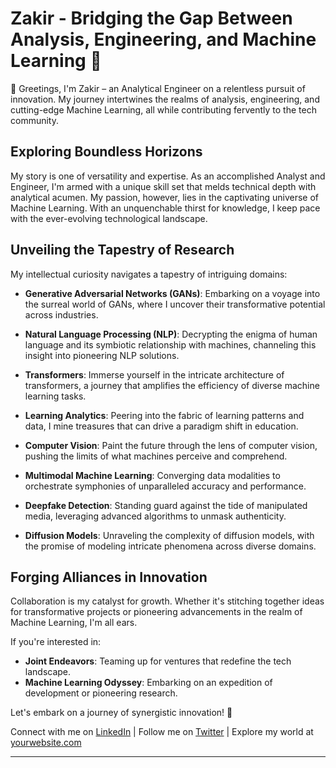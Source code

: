 # Zakir - Bridging the Gap Between Analysis, Engineering, and Machine Learning 🚀

👋 Greetings, I'm Zakir – an Analytical Engineer on a relentless pursuit of innovation. My journey intertwines the realms of analysis, engineering, and cutting-edge Machine Learning, all while contributing fervently to the tech community.

## Exploring Boundless Horizons

My story is one of versatility and expertise. As an accomplished Analyst and Engineer, I'm armed with a unique skill set that melds technical depth with analytical acumen. My passion, however, lies in the captivating universe of Machine Learning. With an unquenchable thirst for knowledge, I keep pace with the ever-evolving technological landscape.

## Unveiling the Tapestry of Research

My intellectual curiosity navigates a tapestry of intriguing domains:

- **Generative Adversarial Networks (GANs)**: Embarking on a voyage into the surreal world of GANs, where I uncover their transformative potential across industries.

- **Natural Language Processing (NLP)**: Decrypting the enigma of human language and its symbiotic relationship with machines, channeling this insight into pioneering NLP solutions.

- **Transformers**: Immerse yourself in the intricate architecture of transformers, a journey that amplifies the efficiency of diverse machine learning tasks.

- **Learning Analytics**: Peering into the fabric of learning patterns and data, I mine treasures that can drive a paradigm shift in education.

- **Computer Vision**: Paint the future through the lens of computer vision, pushing the limits of what machines perceive and comprehend.

- **Multimodal Machine Learning**: Converging data modalities to orchestrate symphonies of unparalleled accuracy and performance.

- **Deepfake Detection**: Standing guard against the tide of manipulated media, leveraging advanced algorithms to unmask authenticity.

- **Diffusion Models**: Unraveling the complexity of diffusion models, with the promise of modeling intricate phenomena across diverse domains.

## Forging Alliances in Innovation

Collaboration is my catalyst for growth. Whether it's stitching together ideas for transformative projects or pioneering advancements in the realm of Machine Learning, I'm all ears.

If you're interested in:

- **Joint Endeavors**: Teaming up for ventures that redefine the tech landscape.
- **Machine Learning Odyssey**: Embarking on an expedition of development or pioneering research.

Let's embark on a journey of synergistic innovation! 🌟

Connect with me on [LinkedIn](https://www.linkedin.com/in/ZakirKhanAleemi) | Follow me on [Twitter](https://twitter.com/zakibaba) | Explore my world at [yourwebsite.com](https://zakirkhanaleemi.github.io/)

---
